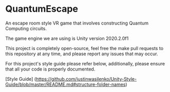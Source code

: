# QuantumEscape
An escape room style VR game that involves constructing Quantum Computing circuits.

The game engine we are using is Unity version 2020.2.0f1

This project is completely open-source, feel free the make pull requests to this repository at any time, and please report any issues that may occur.

For this project's style guide please refer below, additionally, please ensure that all your code is properly documented.

[Style Guide] (https://github.com/justinwasilenko/Unity-Style-Guide/blob/master/README.md#structure-folder-names)
